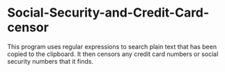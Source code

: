 # Social-Security-and-Credit-Card-censor
This program uses regular expressions to search plain text that has been copied to the clipboard. It then censors any credit card numbers or social security numbers that it finds.
